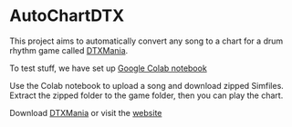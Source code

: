 # AutoChartDTX

This project aims to automatically convert any song to a chart for a drum rhythm game called [DTXMania](https://osdn.net/projects/dtxmania/).

To test stuff, we have set up [Google Colab notebook](https://colab.research.google.com/github/Thanyanit-J/AutoChartDTX/blob/main/AutoChart.ipynb)

Use the Colab notebook to upload a song and download zipped Simfiles. Extract the zipped folder to the game folder, then you can play the chart.


Download [DTXMania](https://osdn.net/projects/dtxmania/downloads/76181/DTXMania119%28211020%29_DTXC035%28191001%29.zip/) or visit the [website](https://osdn.net/projects/dtxmania/)


